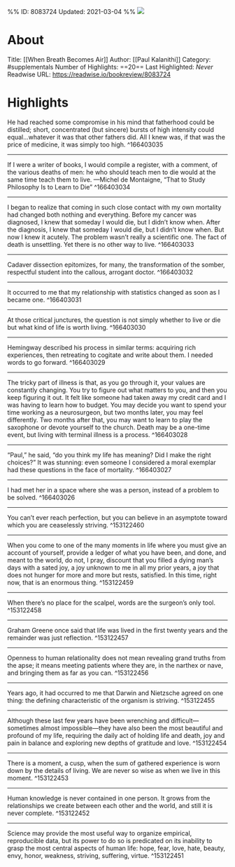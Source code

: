 %%
ID: 8083724
Updated: 2021-03-04
%%
![](https://images-na.ssl-images-amazon.com/images/I/41ZYX8t1OkL._SL500_.jpg)

# About
Title: [[When Breath Becomes Air]]
Author: [[Paul Kalanithi]]
Category: #supplementals
Number of Highlights: ==20==
Last Highlighted: *Never*
Readwise URL: https://readwise.io/bookreview/8083724

# Highlights 
He had reached some compromise in his mind that fatherhood could be distilled; short, concentrated (but sincere) bursts of high intensity could equal…whatever it was that other fathers did. All I knew was, if that was the price of medicine, it was simply too high.  ^166403035

---

If I were a writer of books, I would compile a register, with a comment, of the various deaths of men: he who should teach men to die would at the same time teach them to live. —Michel de Montaigne, “That to Study Philosophy Is to Learn to Die”  ^166403034

---

I began to realize that coming in such close contact with my own mortality had changed both nothing and everything. Before my cancer was diagnosed, I knew that someday I would die, but I didn’t know when. After the diagnosis, I knew that someday I would die, but I didn’t know when. But now I knew it acutely. The problem wasn’t really a scientific one. The fact of death is unsettling. Yet there is no other way to live.  ^166403033

---

Cadaver dissection epitomizes, for many, the transformation of the somber, respectful student into the callous, arrogant doctor.  ^166403032

---

It occurred to me that my relationship with statistics changed as soon as I became one.  ^166403031

---

At those critical junctures, the question is not simply whether to live or die but what kind of life is worth living.  ^166403030

---

Hemingway described his process in similar terms: acquiring rich experiences, then retreating to cogitate and write about them. I needed words to go forward.  ^166403029

---

The tricky part of illness is that, as you go through it, your values are constantly changing. You try to figure out what matters to you, and then you keep figuring it out. It felt like someone had taken away my credit card and I was having to learn how to budget. You may decide you want to spend your time working as a neurosurgeon, but two months later, you may feel differently. Two months after that, you may want to learn to play the saxophone or devote yourself to the church. Death may be a one-time event, but living with terminal illness is a process.  ^166403028

---

“Paul,” he said, “do you think my life has meaning? Did I make the right choices?” It was stunning: even someone I considered a moral exemplar had these questions in the face of mortality.  ^166403027

---

I had met her in a space where she was a person, instead of a problem to be solved.  ^166403026

---

You can’t ever reach perfection, but you can believe in an asymptote toward which you are ceaselessly striving.  ^153122460

---

When you come to one of the many moments in life where you must give an account of yourself, provide a ledger of what you have been, and done, and meant to the world, do not, I pray, discount that you filled a dying man’s days with a sated joy, a joy unknown to me in all my prior years, a joy that does not hunger for more and more but rests, satisfied. In this time, right now, that is an enormous thing.  ^153122459

---

When there’s no place for the scalpel, words are the surgeon’s only tool.  ^153122458

---

Graham Greene once said that life was lived in the first twenty years and the remainder was just reflection.  ^153122457

---

Openness to human relationality does not mean revealing grand truths from the apse; it means meeting patients where they are, in the narthex or nave, and bringing them as far as you can.  ^153122456

---

Years ago, it had occurred to me that Darwin and Nietzsche agreed on one thing: the defining characteristic of the organism is striving.  ^153122455

---

Although these last few years have been wrenching and difficult—sometimes almost impossible—they have also been the most beautiful and profound of my life, requiring the daily act of holding life and death, joy and pain in balance and exploring new depths of gratitude and love.  ^153122454

---

There is a moment, a cusp, when the sum of gathered experience is worn down by the details of living. We are never so wise as when we live in this moment.  ^153122453

---

Human knowledge is never contained in one person. It grows from the relationships we create between each other and the world, and still it is never complete.  ^153122452

---

Science may provide the most useful way to organize empirical, reproducible data, but its power to do so is predicated on its inability to grasp the most central aspects of human life: hope, fear, love, hate, beauty, envy, honor, weakness, striving, suffering, virtue.  ^153122451

